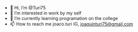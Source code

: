 - 👋 Hi, I’m @Turi75
- 👀 I’m interested in work by my self
- 🌱 I’m currently learning programation on the college
- 📫 How to reach me joaco.turi IG, joaquinturi75@gmail.com
